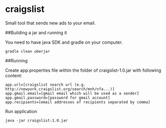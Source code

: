 # craigslist
Small tool that sends new ads to your email.

##Building a jar and running it

You need to have java SDK and gradle on your computer.

```
gradle clean uberjar
```

##Running

Create app.properties file within the folder of craigslist-1.0.jar with following content:

```
app.url=[craigslist search url (e.g. http://newyork.craigslist.org/search/mnh/nfa...)]
app.gmail.email=[gmail email which will be used as a sender]
app.gmail.password=[password for gmail account]
app.recipients=[email addresses of recipients separated by comma]
```

Run application

```
java -jar craigslist-1.0.jar
```

